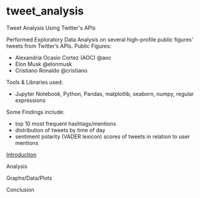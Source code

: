 # tweet_analysis
Tweet Analysis Using Twitter's APIs

Performed Exploratory Data Analysis on several high-profile public figures’ tweets from Twitter’s APIs.
Public Figures:
- Alexandria Ocasio Cortez (AOC) @aoc
- Elon Musk @elonmusk
- Cristiano Ronaldo @cristiano

Tools & Libraries used:
- Jupyter Notebook, Python, Pandas, matplotlib, seaborn, numpy, regular expressions

Some Findings include: 
- top 10 most frequent hashtags/mentions
- distribution of tweets by time of day
- sentiment polarity (VADER lexicon) scores of tweets in relation to user mentions 

<ins>Introduction</ins>

Analysis

Graphs/Data/Plots

Conclusion
